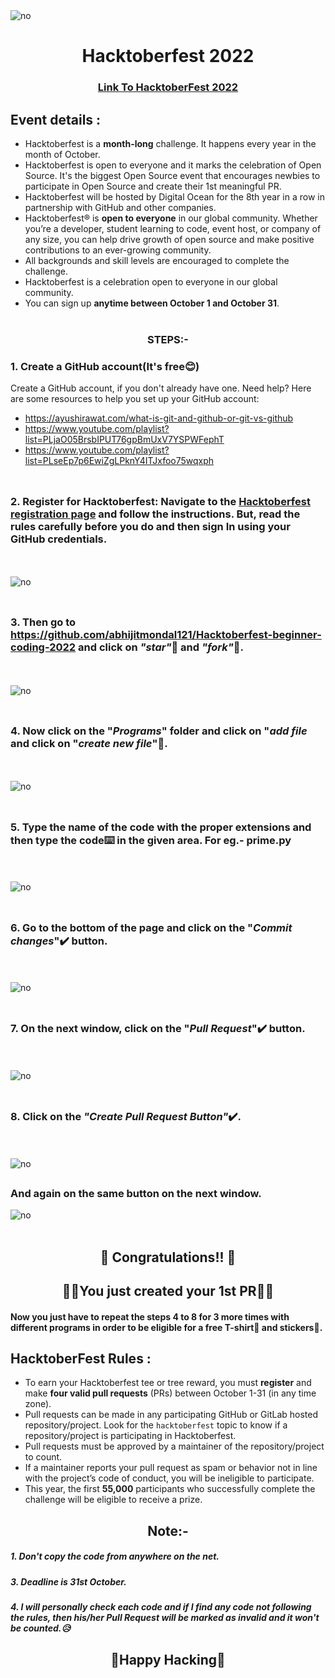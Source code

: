 <img src = "demo/s1.png" alt = "no">

<h1 align="center"> Hacktoberfest 2022 </h1>

<h3 align="center">
    <a href="https://hacktoberfest.com/">
        Link To HacktoberFest 2022
    </a>
</h3>

## Event details :

- Hacktoberfest is a **month-long** challenge. It happens every year in the month of October.
- Hacktoberfest is open to everyone and it marks the celebration of Open Source. It's the biggest Open Source event that encourages newbies to participate in Open Source and create their 1st meaningful PR.
- Hacktoberfest will be hosted by Digital Ocean for the 8th year in a row in partnership with GitHub and other companies.
- Hacktoberfest® is **open to everyone** in our global community. Whether you’re a developer, student learning to code, event host, or company of any size, you can help drive growth of open source and make positive contributions to an ever-growing community.
- All backgrounds and skill levels are encouraged to complete the challenge.
- Hacktoberfest is a celebration open to everyone in our global community.
- You can sign up **anytime between October 1 and October 31**.
<br></br>

### <div align="center">STEPS:-</div>

  ### 1. Create a GitHub account(It's free😊)
  Create a GitHub account, if you don't already have one. Need help? Here are some resources to help you set up your GitHub account:

- https://ayushirawat.com/what-is-git-and-github-or-git-vs-github
- https://www.youtube.com/playlist?list=PLjaO05BrsbIPUT76gpBmUxV7YSPWFephT
- https://www.youtube.com/playlist?list=PLseEp7p6EwiZgLPknY4ITJxfoo75wqxph
<br></br>
##
  ### 2. Register for Hacktoberfest: Navigate to the [Hacktoberfest registration page](https://hacktoberfest.com/) and follow the instructions. But, read the rules carefully before you do and then sign In using your GitHub credentials.
  <br></br>
  <img src = "demo/s2.png" alt = "no">
<br></br>
##
  ### 3. Then go to https://github.com/abhijitmondal121/Hacktoberfest-beginner-coding-2022 and click on *"star"*🌟 and *"fork"*🍴.
  <br></br>
  <img src = "demo/s3.png" alt = "no">
<br></br>
##
  ### 4. Now click on the "*Programs*" folder  and click on "*add file* and click on "*create new file*"📁.
  <br></br>
  <img src = "demo/s4.png" alt = "no">
<br></br>
##
  ### 5. Type the name of the code with the proper extensions and then type the code⌨️ in the given area. For eg.- prime.py
  <br></br>
  <img src = "demo/s5.png" alt = "no">
<br></br>
##
  ### 6. Go to the bottom of the page and click on the "*Commit changes*"✔️ button.
  <br></br>
  <img src = "demo/s6.png" alt = "no">
<br></br>
##
  ### 7. On the next window, click on the "*Pull Request*"✔️ button.
  
  <br></br>
  <img src = "demo/s7.png" alt = "no">
<br></br>
##
  ### 8. Click on the *"Create Pull Request Button"*✔️.
  <br></br>
  <img src = "demo/s8.png" alt = "no">
  ##
  ### And again on the same button on the next window.
  <img src = "demo/s9.png" alt = "no">
<br></br>



##
## <div align="center"> 🥳 Congratulations!! 🥳 </div>
## <div align="center">🙌🙌You just created your 1st PR🙌🙌</div>

#### Now you just have to repeat the steps 4 to 8 for 3 more times with different programs in order to be eligible for a free T-shirt👕 and stickers🤩.

## HacktoberFest Rules :

- To earn your Hacktoberfest tee or tree reward, you must **register** and make **four valid pull requests** (PRs) between October 1-31 (in any time zone).
- Pull requests can be made in any participating GitHub or GitLab hosted repository/project. Look for the `hacktoberfest` topic to know if a repository/project is participating in Hacktoberfest.
- Pull requests must be approved by a maintainer of the repository/project to count.
- If a maintainer reports your pull request as spam or behavior not in line with the project’s code of conduct, you will be ineligible to participate.
- This year, the first **55,000** participants who successfully complete the challenge will be eligible to receive a prize.

## <div align="center">Note:-</div>

##### 1. Don't copy the code from anywhere on the net.
##### 3. Deadline is 31st October.
##### 4. I will personally check each code and if I find any code not following the rules, then his/her Pull Request will be marked as invalid and it won't be counted.😥


##

## <div align="center">🤞Happy Hacking🤞</div>
